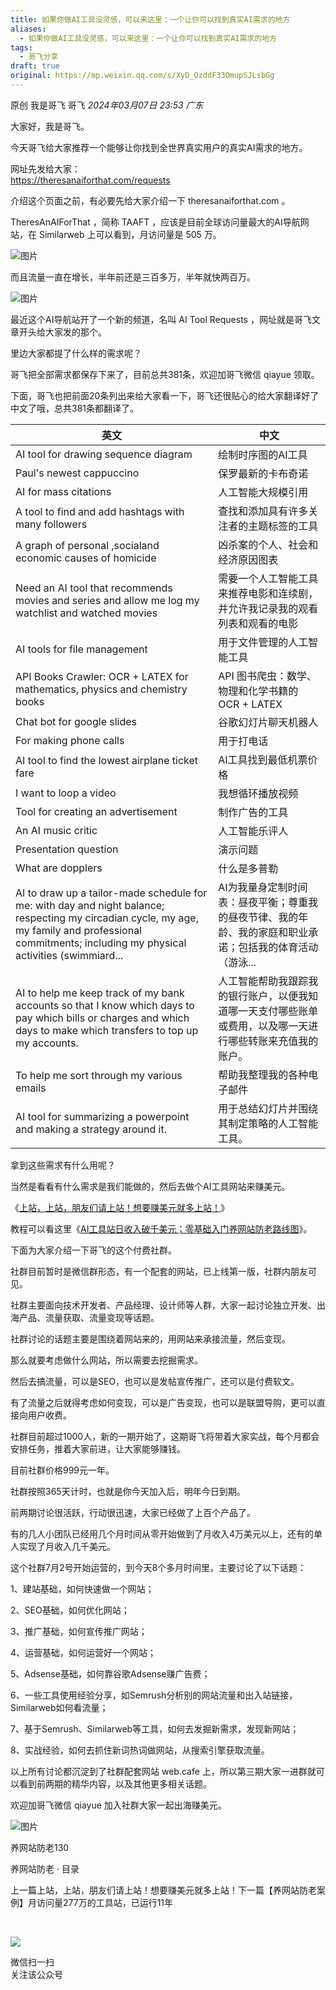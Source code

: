 ```yaml
---
title: 如果你做AI工具没灵感，可以来这里：一个让你可以找到真实AI需求的地方
aliases:
  - 如果你做AI工具没灵感，可以来这里：一个让你可以找到真实AI需求的地方
tags:
  - 哥飞分享
draft: true
original: https://mp.weixin.qq.com/s/XyD_OzddF33OmupSJLsbGg
---
```



原创 我是哥飞 哥飞 _2024年03月07日 23:53_ _广东_

大家好，我是哥飞。

今天哥飞给大家推荐一个能够让你找到全世界真实用户的真实AI需求的地方。

网址先发给大家：  
https://theresanaiforthat.com/requests

介绍这个页面之前，有必要先给大家介绍一下 theresanaiforthat.com 。  

TheresAnAIForThat ，简称 TAAFT ，应该是目前全球访问量最大的AI导航网站，在 Similarweb 上可以看到，月访问量是 505 万。

![图片](https://mmbiz.qpic.cn/sz_mmbiz_png/LBrX00GQeicvfFxgbxl1fic16MszpJ4fNHLnvWqxRCPCYlyS9rlPVAiaKEIbMiarLVpFibrzSEASribhatqicRhNRW89A/640?wx_fmt=png&from=appmsg&tp=webp&wxfrom=5&wx_lazy=1&wx_co=1)

而且流量一直在增长，半年前还是三百多万，半年就快两百万。

![图片](https://mmbiz.qpic.cn/sz_mmbiz_png/LBrX00GQeicvfFxgbxl1fic16MszpJ4fNHrAicr0oA7xyEUKQvticGnoEibK6Erhe9jeibcMNv258evYX4bqp1Z6G35Q/640?wx_fmt=png&from=appmsg&tp=webp&wxfrom=5&wx_lazy=1&wx_co=1)

最近这个AI导航站开了一个新的频道，名叫 AI Tool Requests ，网址就是哥飞文章开头给大家发的那个。

里边大家都提了什么样的需求呢？  

哥飞把全部需求都保存下来了，目前总共381条，欢迎加哥飞微信 qiayue 领取。

下面，哥飞也把前面20条列出来给大家看一下，哥飞还很贴心的给大家翻译好了中文了哦，总共381条都翻译了。

|英文|中文|
|---|---|
|AI tool for drawing sequence diagram|绘制时序图的AI工具|
|Paul's newest cappuccino|保罗最新的卡布奇诺|
|AI for mass citations|人工智能大规模引用|
|A tool to find and add hashtags with many followers|查找和添加具有许多关注者的主题标签的工具|
|A graph of personal ,socialand economic causes of homicide|凶杀案的个人、社会和经济原因图表|
|Need an AI tool that recommends movies and series and allow me log my watchlist and watched movies|需要一个人工智能工具来推荐电影和连续剧，并允许我记录我的观看列表和观看的电影|
|AI tools for file management|用于文件管理的人工智能工具|
|API Books Crawler: OCR + LATEX for mathematics, physics and chemistry books|API 图书爬虫：数学、物理和化学书籍的 OCR + LATEX|
|Chat bot for google slides|谷歌幻灯片聊天机器人|
|For making phone calls|用于打电话|
|AI tool to find the lowest airplane ticket fare|AI工具找到最低机票价格|
|I want to loop a video|我想循环播放视频|
|Tool for creating an advertisement|制作广告的工具|
|An AI music critic|人工智能乐评人|
|Presentation question|演示问题|
|What are dopplers|什么是多普勒|
|AI to draw up a tailor-made schedule for me: with day and night balance; respecting my circadian cycle, my age, my family and professional commitments; including my physical activities (swimmiard...|AI为我量身定制时间表：昼夜平衡；尊重我的昼夜节律、我的年龄、我的家庭和职业承诺；包括我的体育活动（游泳...|
|AI to help me keep track of my bank accounts so that I know which days to pay which bills or charges and which days to make which transfers to top up my accounts.|人工智能帮助我跟踪我的银行账户，以便我知道哪一天支付哪些账单或费用，以及哪一天进行哪些转账来充值我的账户。|
|To help me sort through my various emails|帮助我整理我的各种电子邮件|
|AI tool for summarizing a powerpoint and making a strategy around it.|用于总结幻灯片并围绕其制定策略的人工智能工具。|

  
拿到这些需求有什么用呢？

当然是看看有什么需求是我们能做的，然后去做个AI工具网站来赚美元。

《[上站，上站，朋友们请上站！想要赚美元就多上站！](http://mp.weixin.qq.com/s?__biz=MjM5OTIzMzYyMA==&mid=2650082334&idx=1&sn=f489aa7167db129917a96c7ee2390e38&chksm=bf3f3d258848b433a27e0ed92f66fab60ebbee4b3296ed489497bf7153cfe4006532e9d9ceef&scene=21#wechat_redirect)》  

教程可以看这里《[AI工具站日收入破千美元；零基础入门养网站防老路线图](http://mp.weixin.qq.com/s?__biz=MjM5OTIzMzYyMA==&mid=2650080885&idx=1&sn=4ee454604407e52da759d5aecca2a2de&chksm=bf3f374e8848be5868e3ab9d7e0fcc794eacb7874c563ca3cafedd60f829cbeb5e4032d5bee4&scene=21#wechat_redirect)》。  

下面为大家介绍一下哥飞的这个付费社群。

社群目前暂时是微信群形态，有一个配套的网站，已上线第一版，社群内朋友可见。

  

社群主要面向技术开发者、产品经理、设计师等人群，大家一起讨论独立开发、出海产品、流量获取、流量变现等话题。

  

社群讨论的话题主要是围绕着网站来的，用网站来承接流量，然后变现。

  

那么就要考虑做什么网站，所以需要去挖掘需求。

  

然后去搞流量，可以是SEO，也可以是发帖宣传推广，还可以是付费软文。

  

有了流量之后就得考虑如何变现，可以是广告变现，也可以是联盟导购，更可以直接向用户收费。

  

社群目前超过1000人，新的一期开始了，这期哥飞将带着大家实战，每个月都会安排任务，推着大家前进，让大家能够赚钱。

  

目前社群价格999元一年。

  

社群按照365天计时，也就是你今天加入后，明年今日到期。

  

前两期讨论很活跃，行动很迅速，大家已经做了上百个产品了。 

  

有的几人小团队已经用几个月时间从零开始做到了月收入4万美元以上，还有的单人实现了月收入几千美元。

  

这个社群7月2号开始运营的，到今天8个多月时间里，主要讨论了以下话题：

1、建站基础，如何快速做一个网站；

2、SEO基础，如何优化网站；

3、推广基础，如何宣传推广网站；

4、运营基础，如何运营好一个网站；

5、Adsense基础，如何靠谷歌Adsense赚广告费；

6、一些工具使用经验分享，如Semrush分析别的网站流量和出入站链接，Similarweb如何看流量；

7、基于Semrush、Similarweb等工具，如何去发掘新需求，发现新网站；

8、实战经验，如何去抓住新词热词做网站，从搜索引擎获取流量。

  

以上所有讨论都沉淀到了社群配套网站 web.cafe 上，所以第三期大家一进群就可以看到前两期的精华内容，以及其他更多相关话题。

  

欢迎加哥飞微信 qiayue 加入社群大家一起出海赚美元。

  

![图片](https://mmbiz.qpic.cn/sz_mmbiz_png/LBrX00GQeicv24nb20ZrM7niaIBxv5QynWqOtclGh4ApYjVM5exp1niaK9pOLIOswYu2jU0zczI2Hx2bdfAo1Fwow/640?wx_fmt=png&wxfrom=5&wx_lazy=1&wx_co=1&tp=webp)

  

养网站防老130

养网站防老 · 目录

上一篇上站，上站，朋友们请上站！想要赚美元就多上站！下一篇【养网站防老案例】月访问量277万的工具站，已运行11年

​

![](https://mp.weixin.qq.com/mp/qrcode?scene=10000004&size=102&__biz=MjM5OTIzMzYyMA==&mid=2650082341&idx=1&sn=15b3fdee36ddfe58c24fd7a32e551064&send_time=)

微信扫一扫  
关注该公众号